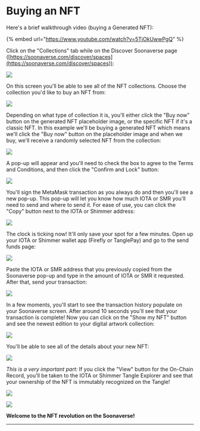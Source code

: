 # Buying an NFT

Here's a brief walkthrough video (buying a Generated NFT):

{% embed url="https://www.youtube.com/watch?v=5TjOkUwwPgQ" %}



Click on the "Collections" tab while on the Discover Soonaverse page ([https://soonaverse.com/discover/spaces](https://soonaverse.com/discover/spaces)):

![](<../../.gitbook/assets/image (31) (1) (1).png>)

On this screen you'll be able to see all of the NFT collections. Choose the collection you'd like to buy an NFT from:

![](<../../.gitbook/assets/image (22) (1) (1) (1).png>)

Depending on what type of collection it is, you'll either click the "Buy now" button on the generated NFT placeholder image, or the specific NFT if it's a classic NFT. In this example we'll be buying a generated NFT which means we'll click the "Buy now" button on the placeholder image and when we buy, we'll receive a randomly selected NFT from the collection:

![](<../../.gitbook/assets/image (25) (1) (1).png>)

A pop-up will appear and you'll need to check the box to agree to the Terms and Conditions, and then click the "Confirm and Lock" button:

![](<../../.gitbook/assets/image (18).png>)

You'll sign the MetaMask transaction as you always do and then you'll see a new pop-up. This pop-up will let you know how much IOTA or SMR you'll need to send and where to send it. For ease of use, you can click the "Copy" button next to the IOTA or Shimmer address:

![](<../../.gitbook/assets/image (19) (1).png>)

The clock is ticking now! It'll only save your spot for a few minutes. Open up your IOTA or Shimmer wallet app (Firefly or TanglePay) and go to the send funds page:

![](<../../.gitbook/assets/image (30) (1) (1).png>)

Paste the IOTA or SMR address that you previously copied from the Soonaverse pop-up and type in the amount of IOTA or SMR it requested. After that, send your transaction:

![](<../../.gitbook/assets/image (7) (1) (1) (1).png>)

In a few moments, you'll start to see the transaction history populate on your Soonaverse screen. After around 10 seconds you'll see that your transaction is complete! Now you can click on the "Show my NFT" button and see the newest edition to your digital artwork collection:

![](<../../.gitbook/assets/image (29) (1) (1).png>)

You'll be able to see all of the details about your new NFT:

![](<../../.gitbook/assets/image (14).png>)

_This is a very important part:_ If you click the "View" button for the On-Chain Record, you'll be taken to the IOTA or Shimmer Tangle Explorer and see that your ownership of the NFT is immutably recognized on the Tangle!

![](<../../.gitbook/assets/image (33) (1) (1) (1) (1).png>)

![](<../../.gitbook/assets/image (34) (1) (1).png>)



**Welcome to the NFT revolution on the Soonaverse!**

****
